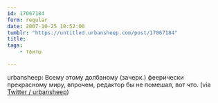 ```yaml
---
id: 17067184
form: regular
date: 2007-10-25 10:52:00
tumblr: "https://untitled.urbansheep.com/post/17067184"
title:
tags:
    - твиты

---
```


<p>urbansheep: Всему этому долбаному (зачерк.) феерически прекрасному миру, впрочем, редактор бы не помешал, вот что. (via <a href="http://twitter.com/urbansheep/statuses/362237382">Twitter / urbansheep</a>)</p>

